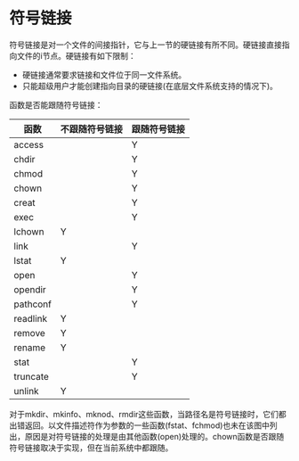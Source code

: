 # 符号链接

符号链接是对一个文件的间接指针，它与上一节的硬链接有所不同。硬链接直接指向文件的i节点。硬链接有如下限制：

* 硬链接通常要求链接和文件位于同一文件系统。
* 只能超级用户才能创建指向目录的硬链接(在底层文件系统支持的情况下)。

函数是否能跟随符号链接：

函数|不跟随符号链接|跟随符号链接
---|---|---
access| | Y
chdir | | Y
chmod | | Y
chown | | Y
creat | | Y
exec | | Y
lchown | Y |
link | | Y
lstat | Y |
open | | Y
opendir | | Y
pathconf | | Y
readlink | Y |
remove | Y |
rename | Y |
stat | | Y
truncate | | Y
unlink | Y |

对于mkdir、mkinfo、mknod、rmdir这些函数，当路径名是符号链接时，它们都出错返回。以文件描述符作为参数的一些函数(fstat、fchmod)也未在该图中列出，原因是对符号链接的处理是由其他函数(open)处理的。chown函数是否跟随符号链接取决于实现，但在当前系统中都跟随。
